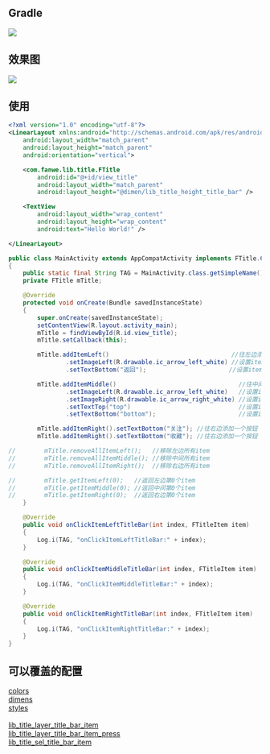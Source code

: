 ## Gradle
[![](https://jitpack.io/v/zj565061763/title.svg)](https://jitpack.io/#zj565061763/title)


## 效果图
![](http://thumbsnap.com/i/W9PZ6Ish.gif?0128)

## 使用

```xml
<?xml version="1.0" encoding="utf-8"?>
<LinearLayout xmlns:android="http://schemas.android.com/apk/res/android"
    android:layout_width="match_parent"
    android:layout_height="match_parent"
    android:orientation="vertical">

    <com.fanwe.lib.title.FTitle
        android:id="@+id/view_title"
        android:layout_width="match_parent"
        android:layout_height="@dimen/lib_title_height_title_bar" />

    <TextView
        android:layout_width="wrap_content"
        android:layout_height="wrap_content"
        android:text="Hello World!" />

</LinearLayout>
```

```java
public class MainActivity extends AppCompatActivity implements FTitle.Callback
{
    public static final String TAG = MainActivity.class.getSimpleName();
    private FTitle mTitle;

    @Override
    protected void onCreate(Bundle savedInstanceState)
    {
        super.onCreate(savedInstanceState);
        setContentView(R.layout.activity_main);
        mTitle = findViewById(R.id.view_title);
        mTitle.setCallback(this);

        mTitle.addItemLeft()                                  //往左边添加一个item
                .setImageLeft(R.drawable.ic_arrow_left_white) //设置item左边的图标
                .setTextBottom("返回");                       //设置item底部的文字

        mTitle.addItemMiddle()                                  //往中间添加一个item，中间的按钮默认是不可点击的(item.setClickable(false))
                .setImageLeft(R.drawable.ic_arrow_left_white)   //设置item左边的图标
                .setImageRight(R.drawable.ic_arrow_right_white) //设置item右边的图标
                .setTextTop("top")                              //设置item顶部的文字
                .setTextBottom("bottom");                       //设置item底部的文字

        mTitle.addItemRight().setTextBottom("关注"); //往右边添加一个按钮
        mTitle.addItemRight().setTextBottom("收藏"); //往右边添加一个按钮

//        mTitle.removeAllItemLeft();   //移除左边所有item
//        mTitle.removeAllItemMiddle(); //移除中间所有item
//        mTitle.removeAllItemRight();  //移除右边所有item

//        mTitle.getItemLeft(0);   //返回左边第0个item
//        mTitle.getItemMiddle(0); //返回中间第0个item
//        mTitle.getItemRight(0);  //返回右边第0个item
    }

    @Override
    public void onClickItemLeftTitleBar(int index, FTitleItem item)
    {
        Log.i(TAG, "onClickItemLeftTitleBar:" + index);
    }

    @Override
    public void onClickItemMiddleTitleBar(int index, FTitleItem item)
    {
        Log.i(TAG, "onClickItemMiddleTitleBar:" + index);
    }

    @Override
    public void onClickItemRightTitleBar(int index, FTitleItem item)
    {
        Log.i(TAG, "onClickItemRightTitleBar:" + index);
    }
}
```

## 可以覆盖的配置
[colors](https://github.com/zj565061763/title/blob/master/lib/src/main/res/values/colors.xml)
<br>
[dimens](https://github.com/zj565061763/title/blob/master/lib/src/main/res/values/dimens.xml)
<br>
[styles](https://github.com/zj565061763/title/blob/master/lib/src/main/res/values/styles.xml)
<br>
<br>
[lib_title_layer_title_bar_item](https://github.com/zj565061763/title/blob/master/lib/src/main/res/drawable/lib_title_layer_title_bar_item.xml)
<br>
[lib_title_layer_title_bar_item_press](https://github.com/zj565061763/title/blob/master/lib/src/main/res/drawable/lib_title_layer_title_bar_item_press.xml)
<br>
[lib_title_sel_title_bar_item](https://github.com/zj565061763/title/blob/master/lib/src/main/res/drawable/lib_title_sel_title_bar_item.xml)
<br>

